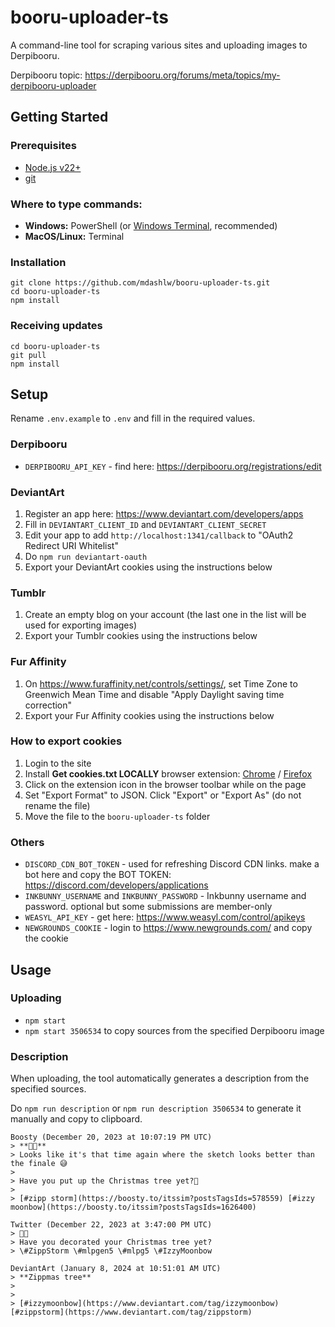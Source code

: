 # booru-uploader-ts

A command-line tool for scraping various sites and uploading images to Derpibooru.

Derpibooru topic: https://derpibooru.org/forums/meta/topics/my-derpibooru-uploader

## Getting Started

### Prerequisites

- [Node.js v22+](https://nodejs.org/en/download/prebuilt-installer)
- [git](https://git-scm.com/downloads)

### Where to type commands:

- **Windows:** PowerShell (or [Windows Terminal](https://aka.ms/terminal), recommended)
- **MacOS/Linux:** Terminal

### Installation

```
git clone https://github.com/mdashlw/booru-uploader-ts.git
cd booru-uploader-ts
npm install
```

### Receiving updates

```
cd booru-uploader-ts
git pull
npm install
```

## Setup

Rename `.env.example` to `.env` and fill in the required values.

### Derpibooru

- `DERPIBOORU_API_KEY` - find here: https://derpibooru.org/registrations/edit

### DeviantArt

1. Register an app here: https://www.deviantart.com/developers/apps
2. Fill in `DEVIANTART_CLIENT_ID` and `DEVIANTART_CLIENT_SECRET`
3. Edit your app to add `http://localhost:1341/callback` to "OAuth2 Redirect URI Whitelist"
4. Do `npm run deviantart-oauth`
5. Export your DeviantArt cookies using the instructions below

### Tumblr

1. Create an empty blog on your account (the last one in the list will be used for exporting images)
2. Export your Tumblr cookies using the instructions below

### Fur Affinity

1. On https://www.furaffinity.net/controls/settings/, set Time Zone to Greenwich Mean Time and disable "Apply Daylight saving time correction"
2. Export your Fur Affinity cookies using the instructions below

### How to export cookies

1. Login to the site
2. Install **Get cookies.txt LOCALLY** browser extension: [Chrome](https://chromewebstore.google.com/detail/get-cookiestxt-locally/cclelndahbckbenkjhflpdbgdldlbecc) / [Firefox](https://addons.mozilla.org/en-US/firefox/addon/get-cookies-txt-locally/)
3. Click on the extension icon in the browser toolbar while on the page
4. Set "Export Format" to JSON. Click "Export" or "Export As" (do not rename the file)
5. Move the file to the `booru-uploader-ts` folder

### Others

- `DISCORD_CDN_BOT_TOKEN` - used for refreshing Discord CDN links. make a bot here and copy the BOT TOKEN: https://discord.com/developers/applications
- `INKBUNNY_USERNAME` and `INKBUNNY_PASSWORD` - Inkbunny username and password. optional but some submissions are member-only
- `WEASYL_API_KEY` - get here: https://www.weasyl.com/control/apikeys
- `NEWGROUNDS_COOKIE` - login to https://www.newgrounds.com/ and copy the cookie

## Usage

### Uploading

- `npm start`
- `npm start 3506534` to copy sources from the specified Derpibooru image

### Description

When uploading, the tool automatically generates a description from the specified sources.

Do `npm run description` or `npm run description 3506534` to generate it manually and copy to clipboard.

```
Boosty (December 20, 2023 at 10:07:19 PM UTC)
> **🤍🎄**
> Looks like it's that time again where the sketch looks better than the finale 😅 
>
> Have you put up the Christmas tree yet?🎄
>
> [#zipp storm](https://boosty.to/itssim?postsTagsIds=578559) [#izzy moonbow](https://boosty.to/itssim?postsTagsIds=1626400)

Twitter (December 22, 2023 at 3:47:00 PM UTC)
> 🤍🎄
> Have you decorated your Christmas tree yet?
> \#ZippStorm \#mlpgen5 \#mlpg5 \#IzzyMoonbow

DeviantArt (January 8, 2024 at 10:51:01 AM UTC)
> **Zippmas tree**
>
>
> [#izzymoonbow](https://www.deviantart.com/tag/izzymoonbow) [#zippstorm](https://www.deviantart.com/tag/zippstorm)
```

